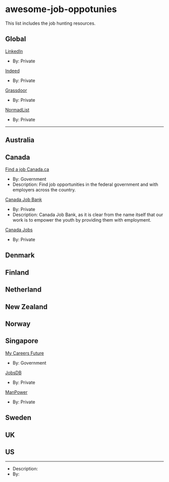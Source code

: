 # awesome-job-oppotunies
This list includes the job hunting resources.

## Global

[LinkedIn](https://linkedin.com)
- By: Private

[Indeed](https://indeed.com)
- By: Private

[Grassdoor](https://grassdoor.com)
- By: Private

[NormadList](http://nomadlist.com)
- By: Private

---

## Australia

## Canada

[Find a job Canada.ca](https://www.canada.ca/en/services/jobs/opportunities.html)
- By: Government
- Description: Find job opportunities in the federal government and with employers across the country.

[Canada Job Bank](https://canadajobbank.org)
- By: Private
- Description: Canada Job Bank, as it is clear from the name itself that our work is to empower the youth by providing them with employment. 

[Canada Jobs](https://www.canadajobs.com)
- By: Private

## Denmark

## Finland

## Netherland

## New Zealand

## Norway

## Singapore

[My Careers Future](https://www.mycareersfuture.gov.sg)
- By: Government

[JobsDB](https://sg.jobsdb.com/cms/about)
- By: Private

[ManPower](https://www.manpower.com.sg/jobs)
- By: Private

## Sweden

## UK

## US

---

[]()
- Description:
- By:
